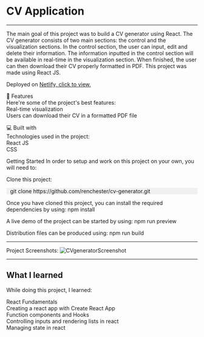 # CV Application

-  -  -  -  -  -  -  -  -  -  -  -  -  -  -  -  -  -

The main goal of this project was to build a CV generator using React. The CV generator consists of two main sections: the control and the visualization sections. In the control section, the user can input, edit and delete their information. The information inputted in the control section will be available in real-time in the visualization section. When finished, the user can then download their CV properly formatted in PDF. This project was made using React JS.

Deployed on [Netlify, click to view.]([url](https://cv-form-kovalevskyi.netlify.app/))


🧐 Features<br/>
Here're some of the project's best features:<br/>
Real-time visualization<br/>
Users can download their CV in a formatted PDF file<br/>

💻 Built with<br/>
Technologies used in the project:<br/>
React JS<br/>
CSS<br/>



Getting Started
In order to setup and work on this project on your own, you will need to:

Clone this project:
<div style="background-color: #f0f0f0; padding-left: 10px;">
  git clone https://github.com/renchester/cv-generator.git
</div>

Once you have cloned this project, you can install the required dependencies by using:
npm install

A live demo of the project can be started by using:
npm run preview

Distribution files can be produced using:
npm run build

-  -  -  

Project Screenshots:
![CVgeneratorScreenshot](https://github.com/user-attachments/assets/c2be7a78-7a6a-45e6-ab4c-7bb7b0970e6b)

 -  -  -

## What I learned
While doing this project, I learned:

React Fundamentals<br/>
Creating a react app with Create React App<br/>
Function components and Hooks<br/>
Controlling inputs and rendering lists in react<br/>
Managing state in react<br/>
